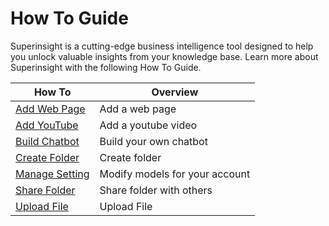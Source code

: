 # How To Guide

Superinsight is a cutting-edge business intelligence tool designed to help you unlock valuable insights from your knowledge base.
Learn more about Superinsight with the following How To Guide.

| How To                            | Overview                       |
| --------------------------------- | ------------------------------ |
| [Add Web Page](file-link)         | Add a web page                 |
| [Add YouTube ](file-youtube)      | Add a youtube video            |
| [Build Chatbot ](chatbot-build)   | Build your own chatbot         |
| [Create Folder](folder-create)    | Create folder                  |
| [Manage Setting ](setting-manage) | Modify models for your account |
| [Share Folder ](folder-share)     | Share folder with others       |
| [Upload File](file-upload)        | Upload File                    |
